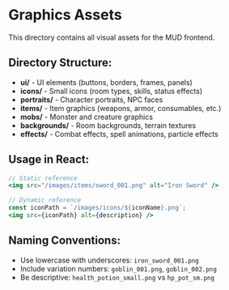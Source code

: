 # Graphics Assets

This directory contains all visual assets for the MUD frontend.

## Directory Structure:

- **ui/** - UI elements (buttons, borders, frames, panels)
- **icons/** - Small icons (room types, skills, status effects)
- **portraits/** - Character portraits, NPC faces
- **items/** - Item graphics (weapons, armor, consumables, etc.)
- **mobs/** - Monster and creature graphics
- **backgrounds/** - Room backgrounds, terrain textures
- **effects/** - Combat effects, spell animations, particle effects

## Usage in React:

```jsx
// Static reference
<img src="/images/items/sword_001.png" alt="Iron Sword" />

// Dynamic reference
const iconPath = `/images/icons/${iconName}.png`;
<img src={iconPath} alt={description} />
```

## Naming Conventions:

- Use lowercase with underscores: `iron_sword_001.png`
- Include variation numbers: `goblin_001.png`, `goblin_002.png`
- Be descriptive: `health_potion_small.png` vs `hp_pot_sm.png`